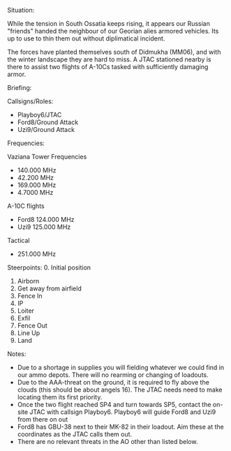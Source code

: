 Situation:

While the tension in South Ossatia keeps rising, it appears our Russian "friends" handed the neighbour of our Georian alies armored vehicles. Its up to use to thin them out without diplimatical incident.

The forces have planted themselves south of Didmukha (MM06), and with the winter landscape they are hard to miss. A JTAC stationed nearby is there to assist two flights of A-10Cs tasked with sufficiently damaging armor.

Briefing:

Callsigns/Roles:
- Playboy6/JTAC
- Ford8/Ground Attack
- Uzi9/Ground Attack

Frequencies:

Vaziana Tower Frequencies
- 140.000 MHz
- 42.200 MHz
- 169.000 MHz
- 4.7000 MHz

A-10C flights
- Ford8 124.000 MHz
- Uzi9 125.000 MHz

Tactical
- 251.000 MHz

Steerpoints:
0. Initial position
1. Airborn
2. Get away from airfield
3. Fence In
4. IP
5. Loiter
6. Exfil
7. Fence Out
8. Line Up
9. Land

Notes:
- Due to a shortage in supplies you will fielding whatever we could find in our ammo depots. There will no rearming or changing of loadouts.
- Due to the AAA-threat on the ground, it is required to fly above the clouds (this should be about angels 16). The JTAC needs need to make locating them its first priority.
- Once the two flight reached SP4 and turn towards SP5, contact the on-site JTAC with callsign Playboy6. Playboy6 will guide Ford8 and Uzi9 from there on out
- Ford8 has GBU-38 next to their MK-82 in their loadout. Aim these at the coordinates as the JTAC calls them out.
- There are no relevant threats in the AO other than listed below.
